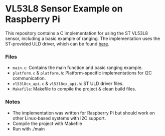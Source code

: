 # VL53L8 Sensor Example on Raspberry Pi

This repository contains a C implementation for using the ST VL53L8 sensor, including a basic example of ranging. The implementation uses the ST-provided ULD driver, which can be found [here](https://www.st.com/en/embedded-software/stsw-img040.html).

### Files

- `main.c`: Contains the main function and basic ranging example.
- `platform.c` & `platform.h`: Platform-specific implementations for I2C communication.
- `vl53l8cx_api.c` & `vl53l8cx_api.h`: ST ULD driver files.
- `Makefile`: Makefile to compile the project & clean build files.

### Notes

- The implementation was written for Raspberry Pi but should work on other Linux-based systems with I2C support.
- Compile the project with Makefile
- Run with ./main

